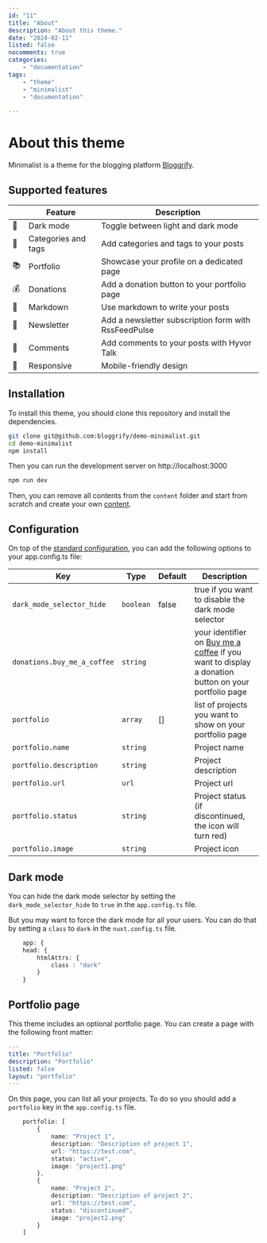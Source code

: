 ```yaml
---
id: "11"
title: "About"
description: "About this theme."
date: "2024-02-11"
listed: false
nocomments: true
categories:
    - "documentation"
tags:
    - "theme"
    - "minimalist"
    - "documentation"

---
```


# About this theme

Minimalist is a theme for the blogging platform [Bloggrify](https://bloggrify.com).


## Supported features

|| **Feature** | **Description**                              |
|---|---|----------------------------------------------|
| 🌙 | Dark mode | Toggle between light and dark mode           |
| 📖 | Categories and tags | Add categories and tags to your posts        |
| 📚 | Portfolio | Showcase your profile on a dedicated page    |
| 💰 | Donations | Add a donation button to your portfolio page |
| 📝 | Markdown | Use markdown to write your posts             |
| 📧 | Newsletter | Add a newsletter subscription form with RssFeedPulse          |
| 💬 | Comments | Add comments to your posts with Hyvor Talk   |
| 📱 | Responsive | Mobile-friendly design                       |


## Installation

To install this theme, you should clone this repository and install the dependencies.

```bash
git clone git@github.com:bloggrify/demo-minimalist.git
cd demo-minimalist
npm install
```

Then you can run the development server on http://localhost:3000

```bash
npm run dev
```

Then, you can remove all contents from the `content` folder and start from scratch and create your own [content](https://bloggrify.com/introduction/writing-pages).


## Configuration

On top of the [standard configuration](https://bloggrify.com/introduction/configuration), you can add the following options to your app.config.ts file:


| **Key**                     | **Type**  | **Default** | **Description**                                                                                                                    |
|-----------------------------|-----------|-------------|------------------------------------------------------------------------------------------------------------------------------------|
| `dark_mode_selector_hide`   | `boolean` | false       | true if you want to disable the dark mode selector                                                                                 |
| `donations.buy_me_a_coffee` | `string`  |             | your identifier on [Buy me a coffee](https://www.buymeacoffee.com) if you want to display a donation button on your portfolio page |
| `portfolio`                 | `array`   | []          | list of projects you want to show on your portfolio page                                                                           |
| `portfolio.name`            | `string`  |           | Project name                                                                                                                       |
| `portfolio.description`     | `string`  |           | Project description                                                                                                                |
| `portfolio.url`             | `url`     |           | Project url                                                                                                                        |
| `portfolio.status`          | `string`  |           | Project status (if discontinued, the icon will turn red)                                                                           |
| `portfolio.image`           | `string`  |           | Project icon                                                                                                                    |

## Dark mode 

You can hide the dark mode selector by setting the `dark_mode_selector_hide` to `true` in the `app.config.ts` file.

But you may want to force the dark mode for all your users. You can do that by setting a `class` to `dark` in the `nuxt.config.ts` file.

```typescript
    app: {
    head: {
        htmlAttrs: {
            class : "dark"
        }
    }
```

## Portfolio page

This theme includes an optional portfolio page. 
You can create a page with the following front matter: 
    
```yaml
---
title: "Portfolio"
description: "Portfolio"
listed: false
layout: "portfolio"
---
```

On this page, you can list all your projects. To do so you should add a `portfolio` key in the `app.config.ts` file.

```typescript
    portfolio: [
        {
            name: "Project 1",
            description: "Description of project 1",
            url: "https://test.com",
            status: "active",
            image: "project1.png"
        },
        {
            name: "Project 2",
            description: "Description of project 2",
            url: "https://test.com",
            status: "discontinued",
            image: "project2.png"
        }
    ]
```
